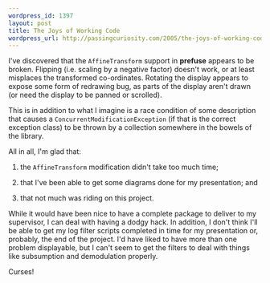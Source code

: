 ```yaml
--- 
wordpress_id: 1397
layout: post
title: The Joys of Working Code
wordpress_url: http://passingcuriosity.com/2005/the-joys-of-working-code/
---
```


I've discovered that the `AffineTransform` support in **prefuse** appears to
be broken. Flipping (i.e. scaling by a negative factor) doesn't work, or at
least misplaces the transformed co-ordinates. Rotating the display appears to
expose some form of redrawing bug, as parts of the display aren't drawn (or
need the display to be panned or scrolled).

This is in addition to what I imagine is a race condition of some description
that causes a `ConcurrentModificationException` (if that is the correct
exception class) to be thrown by a collection somewhere in the bowels of the
library.

All in all, I'm glad that:

1. the `AffineTransform` modification didn't take too much time;

2. that I've been able to get some diagrams done for my presentation; and

3. that not much was riding on this project.

While it would have been nice to have a complete package to deliver to my
supervisor, I can deal with having a dodgy hack. In addition, I don't think
I'll be able to get my log filter scripts completed in time for my
presentation or, probably, the end of the project. I'd have liked to have more
than one problem displayable, but I can't seem to get the filters to deal with
things like subsumption and demodulation properly.

Curses!
